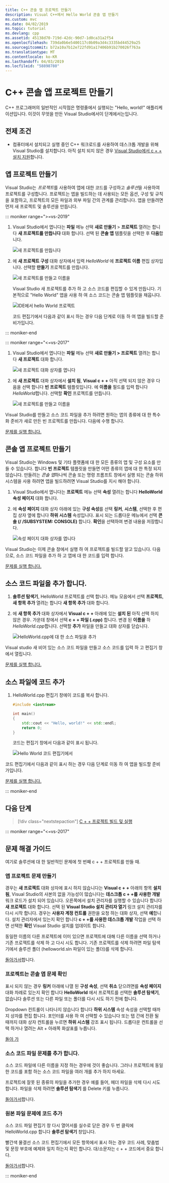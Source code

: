 ```yaml
---
title: C++ 콘솔 앱 프로젝트 만들기
description: Visual C++에서 Hello World 콘솔 앱 만들기
ms.custom: mvc
ms.date: 04/02/2019
ms.topic: tutorial
ms.devlang: cpp
ms.assetid: 45138d70-719d-42dc-90d7-1d0ca31a2f54
ms.openlocfilehash: 739da0b6e5400117c0b09a3d4c3335bd44529a25
ms.sourcegitcommit: b72a10a7b12e722fd91a17406b91b270026f763a
ms.translationtype: MT
ms.contentlocale: ko-KR
ms.lasthandoff: 04/03/2019
ms.locfileid: "58898780"
---
```

# <a name="create-a-c-console-app-project"></a>C++ 콘솔 앱 프로젝트 만들기

C++ 프로그래머의 일반적인 시작점은 명령줄에서 실행되는 "Hello, world!" 애플리케이션입니다. 이것이 무엇을 만든 Visual Studio에서이 단계에서는입니다.

## <a name="prerequisites"></a>전제 조건

- 컴퓨터에서 설치되고 실행 중인 C++ 워크로드를 사용하여 데스크톱 개발을 위해 Visual Studio를 설치합니다. 아직 설치 되지 않은 경우 [Visual Studio에서 c + + 설치 지원](vscpp-step-0-installation.md)합니다.

## <a name="create-your-app-project"></a>앱 프로젝트 만들기

Visual Studio는 *프로젝트*를 사용하여 앱에 대한 코드를 구성하고 *솔루션*을 사용하여 프로젝트를 구성합니다. 프로젝트는 앱을 빌드하는 데 사용되는 모든 옵션, 구성 및 규칙을 포함하고, 프로젝트의 모든 파일과 외부 파일 간의 관계를 관리합니다. 앱을 만들려면 먼저 새 프로젝트 및 솔루션을 만듭니다.

::: moniker range=">=vs-2019"

1. Visual Studio에서 엽니다는 **파일** 메뉴 선택 **새로 만들기** > **프로젝트** 열려는 합니다 **새 프로젝트를 만듭니다** 대화 합니다. 선택 된 **콘솔 앱** 템플릿을 선택한 후 **다음**합니다.

   ![새 프로젝트를 만듭니다](media/vs2019-choose-console-app.png "만들기는 새 프로젝트 대화 상자를 열려면")

1. 에 **새 프로젝트 구성** 대화 상자에서 입력 *HelloWorld* 에 **프로젝트 이름** 편집 상자입니다. 선택할 **만들기** 프로젝트를 만듭니다.

   ![새 프로젝트를 만들고 이름을](media/vs2019-configure-new-project-hello-world.png "이름 및 새 프로젝트를 만들려면")

   Visual Studio 새 프로젝트를 추가 하 고 소스 코드를 편집할 수 있게 만듭니다. 기본적으로 "Hello World" 앱을 사용 하 여 소스 코드는 콘솔 앱 템플릿을 채웁니다.

   ![IDE에서 hello World 프로젝트](media/vs2019-hello-world-code.png "IDE에서 Hello World 프로젝트")

   코드 편집기에서 다음과 같이 표시 하는 경우 다음 단계로 이동 하 여 앱을 빌드할 준비가입니다.

::: moniker-end

::: moniker range="<=vs-2017"

1. Visual Studio에서 엽니다는 **파일** 메뉴 선택 **새로 만들기 > 프로젝트** 열려는 합니다 **새 프로젝트** 대화 합니다.

   ![새 프로젝트 대화 상자를 엽니다](media/vscpp-file-new-project.gif "새 프로젝트 대화 상자를 열려면")

1. 에 **새 프로젝트** 대화 상자에서 **설치 됨**, **Visual c + +** 아직 선택 되지 않은 경우 다음을 선택 합니다 **빈 프로젝트** 템플릿입니다. 에 **이름을** 필드를 입력 합니다 *HelloWorld*합니다. 선택할 **확인** 프로젝트를 만듭니다.

   ![새 프로젝트를 만들고 이름을](media/vscpp-concierge-project-name-callouts.png "이름 및 새 프로젝트를 만들려면")

Visual Studio를 만들고 소스 코드 파일을 추가 하려면 원하는 앱의 종류에 대 한 특수화 준비가 새로 만든 빈 프로젝트를 만듭니다. 다음에 수행 합니다.

[문제를 실행 합니다.](#create-your-app-project-issues)

## <a name="make-your-project-a-console-app"></a>콘솔 앱 프로젝트 만들기

Visual Studio는 Windows 및 기타 플랫폼에 대 한 모든 종류의 앱 및 구성 요소를 만들 수 있습니다. 합니다 **빈 프로젝트** 템플릿을 만들면 어떤 종류의 앱에 대 한 특정 되지 않습니다. 만들려는 *콘솔 앱*하나씩 콘솔 또는 명령 프롬프트 창에서 실행 되는 콘솔 하위 시스템을 사용 하려면 앱을 빌드하려면 Visual Studio를 지시 해야 합니다.

1. Visual Studio에서 엽니다는 **프로젝트** 메뉴 선택 **속성** 열려는 합니다 **HelloWorld 속성 페이지** 대화 합니다.

1. 에 **속성 페이지** 대화 상자 아래에 있는 **구성 속성**를 선택 **링커**, **시스템**, 선택한 후 편집 상자 옆에 합니다 **하위 시스템** 속성입니다. 표시 되는 드롭다운 메뉴에서 선택 **콘솔 (/ /SUBSYSTEM: CONSOLE)** 합니다. **확인**을 선택하여 변경 내용을 저장합니다.

   ![속성 페이지 대화 상자를 엽니다](media/vscpp-properties-linker-subsystem.gif "속성 페이지 대화 상자를 열려면")

Visual Studio는 이제 콘솔 창에서 실행 하 여 프로젝트를 빌드할 알고 있습니다. 다음으로, 소스 코드 파일을 추가 하 고 앱에 대 한 코드를 입력 합니다.

[문제를 실행 합니다.](#make-your-project-a-console-app-issues)

## <a name="add-a-source-code-file"></a>소스 코드 파일을 추가 합니다.

1. **솔루션 탐색기**, HelloWorld 프로젝트를 선택 합니다. 메뉴 모음에서 선택 **프로젝트**, **새 항목 추가** 열려는 합니다 **새 항목 추가** 대화 합니다.

1. 에 **새 항목 추가** 대화 상자에서 **Visual c + +** 아래에 있는 **설치 된** 아직 선택 하지 않은 경우. 가운데 창에서 선택 **c + + 파일 (.cpp)** 합니다. 변경 된 **이름을** 하 *HelloWorld.cpp*합니다. 선택할 **추가** 파일을 만들고 대화 상자를 닫습니다.

   ![HelloWorld.cpp에 대 한 소스 파일을 추가](media/vscpp-add-new-item.gif "HelloWorld.cpp에 대 한 원본 파일을 추가 합니다.")

Visual studio 새 비어 있는 소스 코드 파일을 만들고 소스 코드를 입력 하 고 편집기 창에서 열립니다.

[문제를 실행 합니다.](#add-a-source-code-file-issues)

## <a name="add-code-to-the-source-file"></a>소스 파일에 코드 추가

1. HelloWorld.cpp 편집기 창에이 코드를 복사 합니다.

   ```cpp
   #include <iostream>

   int main()
   {
       std::cout << "Hello, world!" << std::endl;
       return 0;
   }
   ```

   코드는 편집기 창에서 다음과 같이 표시 됩니다.

   ![Hello World 코드 편집기에서](media/vscpp-hello-world-editor.png "Hello World 코드 편집기에서")

코드 편집기에서 다음과 같이 표시 하는 경우 다음 단계로 이동 하 여 앱을 빌드할 준비가입니다.

[문제를 실행 합니다.](#add-a-source-code-file-issues)

::: moniker-end

## <a name="next-steps"></a>다음 단계

> [!div class="nextstepaction"]
> [C + + 프로젝트 빌드 및 실행](vscpp-step-2-build.md)

::: moniker range="<=vs-2017"

## <a name="troubleshooting-guide"></a>문제 해결 가이드

여기로 솔루션에 대 한 일반적인 문제에 첫 번째 c + + 프로젝트를 만들 때.

### <a name="create-your-app-project-issues"></a>앱 프로젝트 문제 만들기

경우는 **새 프로젝트** 대화 상자에 표시 하지 않습니다는 **Visual c + +** 아래의 항목 **설치 됨**, Visual Studio의 사본의 없을 가능성이 많습니다는 **데스크톱 c + +를 사용한 개발** 워크 로드가 설치 되어 있습니다. 오른쪽에서 설치 관리자를 실행할 수 있습니다 합니다 **새 프로젝트** 대화 합니다. 선택 된 **Visual Studio 설치 관리자 열기** 링크 설치 관리자를 다시 시작 합니다. 경우는 **사용자 계정 컨트롤** 권한을 요청 하는 대화 상자, 선택 **예**합니다. 설치 관리자에서 있는지 확인 합니다 **c + +를 사용한 데스크톱 개발** 작업을 선택 하면 선택한 **확인** Visual Studio 설치를 업데이트 합니다.

동일한 이름의 다른 프로젝트에 이미 있으면 프로젝트에 대해 다른 이름을 선택 하거나 기존 프로젝트를 삭제 하 고 다시 시도 합니다. 기존 프로젝트를 삭제 하려면 파일 탐색기에서 솔루션 폴더 (helloworld.sln 파일이 있는 폴더)를 삭제 합니다.

[돌아가서](#create-your-app-project)합니다.

### <a name="make-your-project-a-console-app-issues"></a>프로젝트는 콘솔 앱 문제 확인

표시 되지 않는 경우 **링커** 아래에 나열 된 **구성 속성**, 선택 **취소** 닫으려면를 **속성 페이지** 대화 차례로 있는지 확인 합니다 **HelloWorld** 에서 프로젝트를 선택한 **솔루션 탐색기**, 없습니다 솔루션 또는 다른 파일 또는 폴더를 다시 시도 하기 전에 합니다.

Dropdown 컨트롤이 나타나지 않습니다 합니다 **하위 시스템** 속성 속성을 선택할 때까지 상자를 편집 합니다. 포인터를 사용 하 여 선택할 수 있습니다 또는 탭 간에 전환 될 때까지 대화 상자 컨트롤을 누르면 **하위 시스템** 강조 표시 됩니다. 드롭다운 컨트롤을 선택 하거나 열려는 Alt + 아래쪽 화살표를 누릅니다.

[돌아 가](#make-your-project-a-console-app)

### <a name="add-a-source-code-file-issues"></a>소스 코드 파일 문제를 추가 합니다.

소스 코드 파일에 다른 이름을 지정 하는 경우에 것이 좋습니다. 그러나 프로젝트에 동일한 코드를 포함 하는 소스 코드 파일을 여러 개를 추가 하지 마세요.

프로젝트에 잘못 된 종류의 파일을 추가한 경우 예를 들어, 헤더 파일을 삭제 다시 시도 합니다. 파일을 삭제 하려면 **솔루션 탐색기** 를 Delete 키를 누릅니다.

[돌아가서](#add-a-source-code-file)합니다.

### <a name="add-code-to-the-source-file-issues"></a>원본 파일 문제에 코드 추가

소스 코드 파일 편집기 창 다시 열어서를 실수로 닫은 경우 두 번 클릭에 HelloWorld.cpp 합니다 **솔루션 탐색기** 창입니다.

빨간색 물결선 소스 코드 편집기에서 모든 항목에서 표시 하는 경우 코드 사례, 맞춤법 및 문장 부호에 예제와 일치 하는지 확인 합니다. 대/소문자는 c + + 코드에서 중요 합니다.

[돌아가서](#add-code-to-the-source-file)합니다.

::: moniker-end

<iframe src="" height="0" width="0" frameborder="0" name="frameTarget" />
